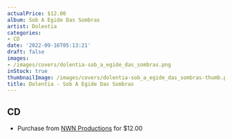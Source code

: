 ```yaml
---
actualPrice: $12.00
album: Sob A Egide Das Sombras
artist: Dolentia
categories:
- CD
date: '2022-09-16T05:13:21'
draft: false
images:
- /images/covers/dolentia-sob_a_egide_das_sombras.png
inStock: true
thumbnailImage: /images/covers/dolentia-sob_a_egide_das_sombras-thumb.png
title: Dolentia - Sob A Egide Das Sombras
---
```


## CD
* Purchase from [NWN Productions](http://shop.nwnprod.com/index.php?route=product/product&path=93&product_id=27839&sort=pd.name&order=ASC) for $12.00
